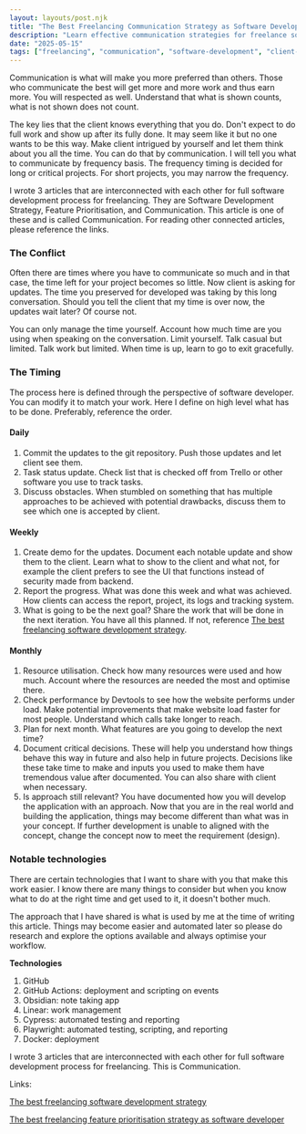 ```yaml
---
layout: layouts/post.njk
title: "The Best Freelancing Communication Strategy as Software Developer"
description: "Learn effective communication strategies for freelance software developers to keep clients satisfied, manage time, and handle conflicts."
date: "2025-05-15"
tags: ["freelancing", "communication", "software-development", "client-management"]
---
```

Communication is what will make you more preferred than others. Those who communicate the best will get more and more work and thus earn more. You will respected as well. Understand that what is shown counts, what is not shown does not count.

The key lies that the client knows everything that you do. Don't expect to do full work and show up after its fully done. It may seem like it but no one wants to be this way. Make client intrigued by yourself and let them think about you all the time. You can do that by communication. I will tell you what to communicate by frequency basis. The frequency timing is decided for long or critical projects. For short projects, you may narrow the frequency.

I wrote 3 articles that are interconnected with each other for full software development process for freelancing. They are Software Development Strategy, Feature Prioritisation, and Communication. This article is one of these and is called Communication. For reading other connected articles, please reference the links.

### The Conflict
Often there are times where you have to communicate so much and in that case, the time left for your project becomes so little. Now client is asking for updates. The time you preserved for developed was taking by this long conversation. Should you tell the client that my time is over now, the updates wait later? Of course not.

You can only manage the time yourself. Account how much time are you using when speaking on the conversation. Limit yourself. Talk casual but limited. Talk work but limited. When time is up, learn to go to exit gracefully. 

### The Timing
The process here is defined through the perspective of software developer. You can modify it to match your work. Here I define on high level what has to be done. Preferably, reference the order.
#### Daily
1. Commit the updates to the git repository. Push those updates and let client see them.
2. Task status update. Check list that is checked off from Trello or other software you use to track tasks. 
3. Discuss obstacles. When stumbled on something that has multiple approaches to be achieved with potential drawbacks, discuss them to see which one is accepted by client.

#### Weekly
1. Create demo for the updates. Document each notable update and show them to the client. Learn what to show to the client and what not, for example the client prefers to see the UI that functions instead of security made from backend. 
2. Report the progress. What was done this week and what was achieved. How clients can access the report, project, its logs and tracking system.
3. What is going to be the next goal? Share the work that will be done in the next iteration. You have all this planned. If not, reference [The best freelancing software development strategy](https://azterizm.com/blog/the-best-freelancing-software-development-strategy/).

#### Monthly
1. Resource utilisation. Check how many resources were used and how much. Account where the resources are needed the most and optimise there.
2. Check performance by Devtools to see how the website performs under load. Make potential improvements that make website load faster for most people. Understand which calls take longer to reach.
3. Plan for next month. What features are you going to develop the next time?
4. Document critical decisions. These will help you understand how things behave this way in future and also help in future projects. Decisions like these take time to make and inputs you used to make them have tremendous value after documented. You can also share with client when necessary.
5. Is approach still relevant? You have documented how you will develop the application with an approach. Now that you are in the real world and building the application, things may become different than what was in your concept. If further development is unable to aligned with the concept, change the concept now to meet the requirement (design).

### Notable technologies
There are certain technologies that I want to share with you that make this work easier. I know there are many things to consider but when you know what to do at the right time and get used to it, it doesn't bother much. 

The approach that I have shared is what is used by me at the time of writing this article. Things may become easier and automated later so please do research and explore the options available and always optimise your workflow.

**Technologies**
1. GitHub
2. GitHub Actions: deployment and scripting on events
3. Obsidian: note taking app
4. Linear: work management
5. Cypress: automated testing and reporting
6. Playwright: automated testing, scripting, and reporting
7. Docker: deployment

I wrote 3 articles that are interconnected with each other for full software development process for freelancing. This is Communication.

Links:

[The best freelancing software development strategy](https://azterizm.com/blog/the-best-freelancing-software-development-strategy/)

[The best freelancing feature prioritisation strategy as software developer](https://azterizm.com/blog/the-best-freelancing-feature-prioritisation-strategy-as-software-developer/)
